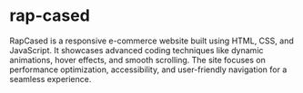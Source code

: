 # rap-cased
RapCased is a responsive e-commerce website built using HTML, CSS, and JavaScript. It showcases advanced coding techniques like dynamic animations, hover effects, and smooth scrolling. The site focuses on performance optimization, accessibility, and user-friendly navigation for a seamless experience.
